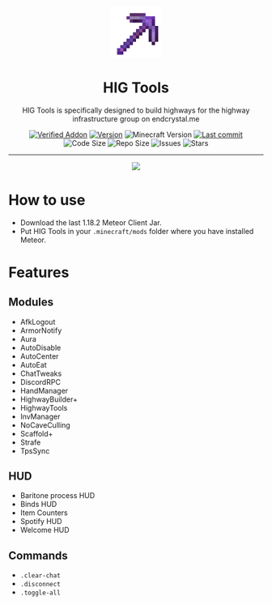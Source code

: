 <div align="center">
  <!-- Logo and Title -->
  <img src="/src/main/resources/assets/higtools/icon.png" alt="logo" width="20%"/>
  <h1>HIG Tools</h1>
  <p>HIG Tools is specifically designed to build highways for the highway infrastructure group on endcrystal.me</p>

  <!-- Fancy badges -->
  <a href="https://anticope.ml/pages/MeteorAddons.html"><img src="https://img.shields.io/badge/Verified%20Addon-Yes-blueviolet" alt="Verified Addon"></a>
  <a href="https://github.com/RedCarlos26/higtools/releases"><img src="https://img.shields.io/badge/Version-v1.5-blueviolet" alt="Version"></a>
  <img src="https://img.shields.io/badge/Minecraft%20Version-1.18.2" alt="Minecraft Version">
  <a href="https://github.com/RedCarlos26/higtools/commits/master"><img src="https://img.shields.io/github/last-commit/RedCarlos26/higtools?logo=git" alt="Last commit"></a>
  <img src="https://img.shields.io/github/languages/code-size/RedCarlos26/higtools" alt="Code Size">
  <img src="https://img.shields.io/github/repo-size/RedCarlos26/higtools" alt="Repo Size">
  <img src="https://img.shields.io/github/issues/RedCarlos26/higtools" alt="Issues">
  <img src="https://img.shields.io/github/stars/RedCarlos26/higtools" alt="Stars">
</div>

<hr />

<div align="center">
  <a href="https://discord.gg/T7j3HxeKD7"><img src="https://invidget.switchblade.xyz/T7j3HxeKD7"></a>
</div>

# How to use
- Download the last 1.18.2 Meteor Client Jar.
- Put HIG Tools in your `.minecraft/mods` folder where you have installed Meteor.

# Features
## Modules
- AfkLogout
- ArmorNotify
- Aura
- AutoDisable
- AutoCenter
- AutoEat
- ChatTweaks
- DiscordRPC
- HandManager
- HighwayBuilder+
- HighwayTools
- InvManager
- NoCaveCulling
- Scaffold+
- Strafe
- TpsSync

## HUD
- Baritone process HUD
- Binds HUD
- Item Counters
- Spotify HUD
- Welcome HUD

## Commands
- `.clear-chat`
- `.disconnect`
- `.toggle-all`
